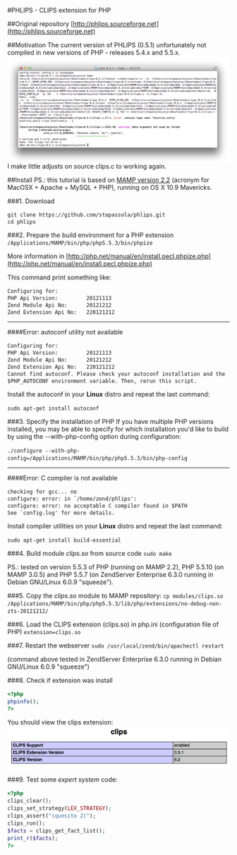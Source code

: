#PHLIPS - CLIPS extension for PHP

##Original repository
[http://phlips.sourceforge.net](http://phlips.sourceforge.net)

##Motivation
The current version of PHLIPS (0.5.1) unfortunately not compiled in new versions of PHP - releases 5.4.x and 5.5.x.
![](https://github.com/stopassola/phlips/blob/master/README_images/PHLIPS_errors.png)    
I make little adjusts on source clips.c to working again.

##Install
PS.: this tutorial is based on [MAMP version 2.2](http://www.mamp.info) (acronym for MacOSX + Apache + MySQL + PHP), running on OS X 10.9 Mavericks.

###1. Download
```
git clone https://github.com/stopassola/phlips.git
cd phlips
```

###2. Prepare the build environment for a PHP extension
`/Applications/MAMP/bin/php/php5.5.3/bin/phpize`

More information in [http://php.net/manual/en/install.pecl.phpize.php](http://php.net/manual/en/install.pecl.phpize.php)

This command print something like:
```
Configuring for:
PHP Api Version:         20121113
Zend Module Api No:      20121212
Zend Extension Api No:   220121212
```
***
####Error: autoconf utility not available
```
Configuring for:
PHP Api Version:         20121113
Zend Module Api No:      20121212
Zend Extension Api No:   220121212
Cannot find autoconf. Please check your autoconf installation and the
$PHP_AUTOCONF environment variable. Then, rerun this script.
```
Install the autoconf in your **Linux** distro and repeat the last command:

`sudo apt-get install autoconf`

###3. Specify the installation of PHP
If you have multiple PHP versions installed, you may be able to specify for which installation you'd like to build by using the --with-php-config option during configuration:

`./configure --with-php-config=/Applications/MAMP/bin/php/php5.5.3/bin/php-config`

***
####Error: C compiler is not available 
```
checking for gcc... no
configure: error: in `/home/zend/phlips':
configure: error: no acceptable C compiler found in $PATH
See `config.log' for more details.
```
Install compiler utilities on your **Linux** distro and repeat the last command:

`sudo apt-get install build-essential`

###4. Build module _clips.so_ from source code
`sudo make`

PS.: tested on version 5.5.3 of PHP (running on MAMP 2.2), PHP 5.5.10 (on MAMP 3.0.5) and PHP 5.5.7 (on ZendServer Enterprise 6.3.0 running in Debian GNU/Linux 6.0.9 "squeeze").

###5. Copy the _clips.so_ module to MAMP repository:
`cp modules/clips.so /Applications/MAMP/bin/php/php5.5.3/lib/php/extensions/no-debug-non-zts-20121212/`

###6. Load the CLIPS extension (clips.so) in php.ini (configuration file of PHP)
`extension=clips.so`

###7. Restart the webserver
`sudo /usr/local/zend/bin/apachectl restart`

(command above tested in ZendServer Enterprise 6.3.0 running in Debian GNU/Linux 6.0.9 "squeeze")

###8. Check if extension was install
```php
<?php
phpinfo();
?>
```
You should view the clips extension:
![](https://github.com/stopassola/phlips/blob/master/README_images/PHLIPS_phpini.png) 

###9. Test some _expert system_ code:
```php
<?php
clips_clear();
clips_set_strategy(LEX_STRATEGY);
clips_assert("(quesito 2)");
clips_run();
$facts = clips_get_fact_list();
print_r($facts);
?>
```